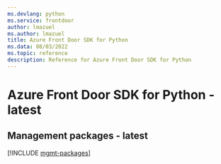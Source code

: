 ```yaml
---
ms.devlang: python
ms.service: frontdoor
author: lmazuel
ms.author: lmazuel
title: Azure Front Door SDK for Python
ms.data: 08/03/2022
ms.topic: reference
description: Reference for Azure Front Door SDK for Python
---
```

# Azure Front Door SDK for Python - latest

## Management packages - latest
[!INCLUDE [mgmt-packages](front-door-mgmt-index.md)]